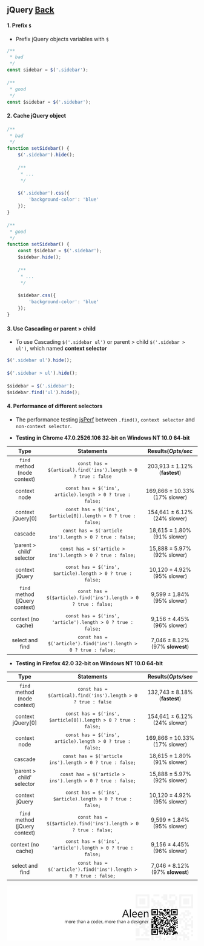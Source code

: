 ## jQuery [**Back**](./../README.md)

#### 1. Prefix `$`

- Prefix jQuery objects variables with `$`

```js
/**
 * bad
 */
const sidebar = $('.sidebar');

/**
 * good
 */
const $sidebar = $('.sidebar');
```

#### 2. Cache jQuery object

```js
/**
 * bad
 */
function setSidebar() {
    $('.sidebar').hide();
    
    /**
     * ...
     */
    
    $('.sidebar').css({
        'background-color': 'blue'
    });
}

/**
 * good
 */
function setSidebar() {
    const $sidebar = $('.sidebar');
    $sidebar.hide();
    
    /**
     * ...
     */
    
    $sidebar.css({
        'background-color': 'blue'
    });
}
```

#### 3. Use Cascading or parent > child

- To use Cascading `$('.sidebar ul')` or parent > child `$('.sidebar > ul')`, which named **context selector**

```js
$('.sidebar ul').hide();

$('.sidebar > ul').hide();

$sidebar = $('.sidebar');
$sidebar.find('ul').hide();
```

#### 4. Performance of different selectors

- The performance testing [jsPerf](http://jsperf.com/jquery-find-vs-context-sel/16) between `.find()`, `context selector` and `non-context selector`. 

- **Testing in Chrome 47.0.2526.106 32-bit on Windows NT 10.0 64-bit**

Type|Statements|Results(*Opts/sec*
:---:|:---:|:---:
`find` method (node context)|```const has = $(artical).find('ins').length > 0 ? true : false```|203,913 ± 1.12% (**fastest**)
context node|```const has = $('ins', article).length > 0 ? true : false;```|169,866 ± 10.33% (17% slower)
context jQuery[0]|```const has = $('ins', $article[0]).length > 0 ? true : false;```|154,641 ± 6.12% (24% slower)
cascade|```const has = $('article ins').length > 0 ? true : false;```|18,615 ± 1.80% (91% slower)
'parent > child' selector|```const has = $('article > ins').length > 0 ? true : false;```|15,888 ± 5.97% (92% slower)
context jQuery|```const has = $('ins', $article).length > 0 ? true : false;```| 10,120 ± 4.92% (95% slower)
`find` method (jQuery context)|```const has = $($article).find('ins').length > 0 ? true : false;```|9,599 ± 1.84% (95% slower)
context (no cache)|```const has = $('ins', 'article').length > 0 ? true : false;```|9,156 ± 4.45% (96% slower)
select and find|```const has = $('article').find('ins').length > 0 ? true : false;```|7,046 ± 8.12% (97% **slowest**)

- **Testing in Firefox 42.0 32-bit on Windows NT 10.0 64-bit**

Type|Statements|Results(*Opts/sec*
:---:|:---:|:---:
`find` method (node context)|```const has = $(artical).find('ins').length > 0 ? true : false```|132,743 ± 8.18% (**fastest**)
context jQuery[0]|```const has = $('ins', $article[0]).length > 0 ? true : false;```|154,641 ± 6.12% (24% slower)
context node|```const has = $('ins', article).length > 0 ? true : false;```|169,866 ± 10.33% (17% slower)
cascade|```const has = $('article ins').length > 0 ? true : false;```|18,615 ± 1.80% (91% slower)
'parent > child' selector|```const has = $('article > ins').length > 0 ? true : false;```|15,888 ± 5.97% (92% slower)
context jQuery|```const has = $('ins', $article).length > 0 ? true : false;```| 10,120 ± 4.92% (95% slower)
`find` method (jQuery context)|```const has = $($article).find('ins').length > 0 ? true : false;```|9,599 ± 1.84% (95% slower)
context (no cache)|```const has = $('ins', 'article').length > 0 ? true : false;```|9,156 ± 4.45% (96% slower)
select and find|```const has = $('article').find('ins').length > 0 ? true : false;```|7,046 ± 8.12% (97% **slowest**)


<a href="http://aleen42.github.io/" target="_blank" ><img src="./../pic/tail.gif"></a>